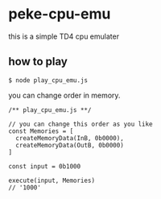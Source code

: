 # peke-cpu-emu

this is a simple TD4 cpu emulater

## how to play

```
$ node play_cpu_emu.js
```

you can change order in memory.

```
/** play_cpu_emu.js **/

// you can change this order as you like
const Memories = [
  createMemoryData(InB, 0b0000),
  createMemoryData(OutB, 0b0000)
]

const input = 0b1000

execute(input, Memories)
// '1000'

```